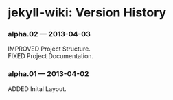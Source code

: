 # jekyll-wiki: Version History

### alpha.02 — 2013-04-03

IMPROVED Project Structure.  
FIXED  Project Documentation.  

### alpha.01 — 2013-04-02

ADDED Inital Layout.  